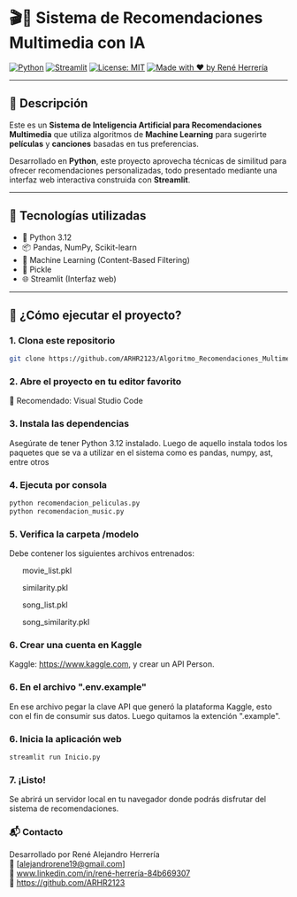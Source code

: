 # 🎬🎵 Sistema de Recomendaciones Multimedia con IA

[![Python](https://img.shields.io/badge/Python-3.12-blue?logo=python)](https://www.python.org/)
[![Streamlit](https://img.shields.io/badge/Streamlit-WebApp-FF4B4B?logo=streamlit&logoColor=white)](https://streamlit.io/)
[![License: MIT](https://img.shields.io/badge/License-MIT-green.svg)](https://opensource.org/licenses/MIT)
[![Made with ❤️ by René Herrería](https://img.shields.io/badge/Made%20with-%E2%9D%A4-red)](https://github.com/tu_usuario)

---

## 📌 Descripción

Este es un **Sistema de Inteligencia Artificial para Recomendaciones Multimedia** que utiliza algoritmos de **Machine Learning** para sugerirte **películas** y **canciones** basadas en tus preferencias.

Desarrollado en **Python**, este proyecto aprovecha técnicas de similitud para ofrecer recomendaciones personalizadas, todo presentado mediante una interfaz web interactiva construida con **Streamlit**.

---

## 🧠 Tecnologías utilizadas

- 🐍 Python 3.12  
- 📦 Pandas, NumPy, Scikit-learn  
- 🧠 Machine Learning (Content-Based Filtering)  
- 💾 Pickle  
- 🌐 Streamlit (Interfaz web)

---

## 🚀 ¿Cómo ejecutar el proyecto?

### 1. Clona este repositorio

```bash
git clone https://github.com/ARHR2123/Algoritmo_Recomendaciones_Multimedia.git

```
### 2. Abre el proyecto en tu editor favorito
📁 Recomendado: Visual Studio Code
### 3. Instala las dependencias
Asegúrate de tener Python 3.12 instalado. Luego de aquello instala todos los paquetes que se va a utilizar en el sistema como es pandas, numpy, ast, entre otros
### 4. Ejecuta por consola

```bash
python recomendacion_peliculas.py
python recomendacion_music.py
```
### 5. Verifica la carpeta /modelo
Debe contener los siguientes archivos entrenados:

<ul>movie_list.pkl</ul>
<ul>similarity.pkl</ul>
<ul>song_list.pkl</ul>
<ul>song_similarity.pkl</ul>

### 6. Crear una cuenta en Kaggle
Kaggle: https://www.kaggle.com, y crear un API Person.

### 6. En el archivo ".env.example"
En ese archivo pegar la clave API que generó la plataforma Kaggle, esto con el fin de consumir sus datos.
Luego quitamos la extención ".example".

### 6. Inicia la aplicación web

```bash
streamlit run Inicio.py
```
### 7. ¡Listo!
Se abrirá un servidor local en tu navegador donde podrás disfrutar del sistema de recomendaciones.

### 📬 Contacto
Desarrollado por René Alejandro Herrería
<br>
📧 [alejandrorene19@gmail.com]
<br>
🔗 www.linkedin.com/in/rené-herrería-84b669307
<br>
🐙 https://github.com/ARHR2123

